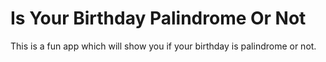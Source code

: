 # Is Your Birthday Palindrome Or Not
This is a fun app which will show you if your birthday is palindrome or not.
